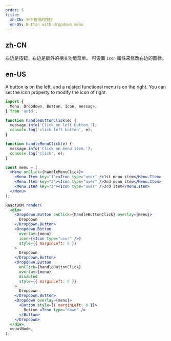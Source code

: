 ```yaml
---
order: 5
title:
  zh-CN: 带下拉框的按钮
  en-US: Button with dropdown menu
---
```


## zh-CN

左边是按钮，右边是额外的相关功能菜单。
可设置 `icon` 属性来修改右边的图标。

## en-US

A button is on the left, and a related functional menu is on the right.
You can set the icon property to modify the icon of right.

````jsx
import {
  Menu, Dropdown, Button, Icon, message,
} from 'antd';

function handleButtonClick(e) {
  message.info('Click on left button.');
  console.log('click left button', e);
}

function handleMenuClick(e) {
  message.info('Click on menu item.');
  console.log('click', e);
}

const menu = (
  <Menu onClick={handleMenuClick}>
    <Menu.Item key="1"><Icon type="user" />1st menu item</Menu.Item>
    <Menu.Item key="2"><Icon type="user" />2nd menu item</Menu.Item>
    <Menu.Item key="3"><Icon type="user" />3rd item</Menu.Item>
  </Menu>
);

ReactDOM.render(
  <div>
    <Dropdown.Button onClick={handleButtonClick} overlay={menu}>
      Dropdown
    </Dropdown.Button>
    <Dropdown.Button 
      overlay={menu}
      icon={<Icon type="user" />}
      style={{ marginLeft: 8 }}
    >
      Dropdown
    </Dropdown.Button>
    <Dropdown.Button 
      onClick={handleButtonClick}
      overlay={menu}
      disabled
      style={{ marginLeft: 8 }}
    >
      Dropdown
    </Dropdown.Button>
    <Dropdown overlay={menu}>
      <Button style={{ marginLeft: 8 }}>
        Button <Icon type="down" />
      </Button>
    </Dropdown>
  </div>,
  mountNode,
);
````
